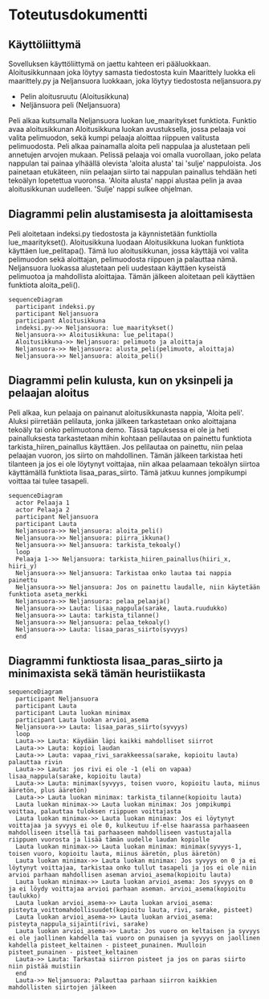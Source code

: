 # Toteutusdokumentti

## Käyttöliittymä

Sovelluksen käyttöliittymä on jaettu kahteen eri pääluokkaan. Aloitusikkunnaan joka löytyy samasta
tiedostosta kuin Maarittely luokka eli maarittely.py ja Neljansuora luokkaan, joka löytyy tiedostosta
neljansuora.py

- Pelin aloitusruutu (Aloitusikkuna)
- Neljänsuora peli (Neljansuora)

Peli alkaa kutsumalla Neljansuora luokan lue_maaritykset funktiota. Funktio avaa aloitusikkunan
Aloitusikkuna luokan avustuksella, jossa pelaaja voi valita pelimuodon, sekä kumpi pelaaja aloittaa
riippuen valitusta pelimuodosta. Peli alkaa painamalla aloita peli nappulaa ja alustetaan peli
annetujen arvojen mukaan. Pelissä pelaaja voi omalla vuorollaan, joko pelata nappulan tai painaa
ylhäällä olevista 'aloita alusta' tai 'sulje' nappuloista. Jos painetaan etukäteen, niin pelaajan siirto
tai nappulan painallus tehdään heti tekoälyn lopetettua vuoronsa. 'Aloita alusta' nappi alustaa pelin
ja avaa aloitusikkunan uudelleen. 'Sulje' nappi sulkee ohjelman.

## Diagrammi pelin alustamisesta ja aloittamisesta

Peli aloitetaan indeksi.py tiedostosta ja käynnistetään funktiolla lue_maaritykset().
Aloitusikkuna luodaan Aloitusikkuna luokan funktiota käyttäen lue_pelitapa(). Tämä luo aloitusikkunan, jossa käyttäjä voi valita pelimuodon sekä aloittajan, pelimuodosta riippuen ja palauttaa nämä. Neljansuora luokassa alustetaan peli uudestaan käyttäen kyseistä pelimuotoa ja mahdollista aloittajaa. Tämän jälkeen aloitetaan peli käyttäen funktiota aloita_peli().

```mermaid
sequenceDiagram
  participant indeksi.py
  participant Neljansuora
  participant Aloitusikkuna
  indeksi.py->> Neljansuora: lue_maaritykset()
  Neljansuora->> Aloitusikkuna: lue_pelitapa()
  Aloitusikkuna->> Neljansuora: pelimuoto ja aloittaja
  Neljansuora->> Neljansuora: alusta_peli(pelimuoto, aloittaja)
  Neljansuora->> Neljansuora: aloita_peli()
```

## Diagrammi pelin kulusta, kun on yksinpeli ja pelaajan aloitus

Peli alkaa, kun pelaaja on painanut aloitusikkunasta nappia, 'Aloita peli'.
Aluksi piirretään pelilauta, jonka jälkeen tarkastetaan onko aloittajana tekoäly tai onko pelimuotona demo. Tässä tapuksessa ei ole ja heti painalluksesta tarkastetaan mihin kohtaan pelilautaa on painettu funktiota tarkista_hiiren_painallus käyttäen. Jos pelilautaa on painettu, niin pelaa pelaajan vuoron, jos siirto on mahdollinen. Tämän jälkeen tarkistaa heti tilanteen ja jos ei ole löytynyt voittajaa, niin alkaa pelaamaan tekoälyn siirtoa käyttämällä funktiota lisaa_paras_siirto. Tämä jatkuu kunnes jompikumpi voittaa tai tulee tasapeli.

```mermaid
sequenceDiagram
  actor Pelaaja 1
  actor Pelaaja 2
  participant Neljansuora
  participant Lauta
  Neljansuora->> Neljansuora: aloita_peli()
  Neljansuora->> Neljansuora: piirra_ikkuna()
  Neljansuora->> Neljansuora: tarkista_tekoaly()
  loop
  Pelaaja 1->> Neljansuora: tarkista_hiiren_painallus(hiiri_x, hiiri_y)
  Neljansuora->> Neljansuora: Tarkistaa onko lautaa tai nappia painettu
  Neljansuora->> Neljansuora: Jos on painettu laudalle, niin käytetään funktiota aseta_merkki
  Neljansuora->> Neljansuora: pelaa_pelaaja()
  Neljansuora->> Lauta: lisaa_nappula(sarake, lauta.ruudukko)
  Neljansuora->> Lauta: tarkista_tilanne()
  Neljansuora->> Neljansuora: pelaa_tekoaly()
  Neljansuora->> Lauta: lisaa_paras_siirto(syvyys)
  end
```

## Diagrammi funktiosta lisaa_paras_siirto ja minimaxista sekä tämän heuristiikasta

```mermaid
sequenceDiagram
  participant Neljansuora
  participant Lauta
  participant Lauta luokan minimax
  participant Lauta luokan arvioi_asema
  Neljansuora->> Lauta: lisaa_paras_siirto(syvyys)
  loop
  Lauta->> Lauta: Käydään läpi kaikki mahdolliset siirrot
  Lauta->> Lauta: kopioi laudan
  Lauta->> Lauta: vapaa_rivi_sarakkeessa(sarake, kopioitu lauta) palauttaa rivin
  Lauta->> Lauta: jos rivi ei ole -1 (eli on vapaa) lisaa_nappula(sarake, kopioitu lauta)
  Lauta->> Lauta: minimax(syvyys, toisen vuoro, kopioitu lauta, miinus ääretön, plus ääretön)
  Lauta->> Lauta luokan minimax: tarkista_tilanne(kopioitu lauta)
  Lauta luokan minimax->> Lauta luokan minimax: Jos jompikumpi voittaa, palauttaa tuloksen riippuen voittajasta
  Lauta luokan minimax->> Lauta luokan minimax: Jos ei löytynyt voittajaa ja syvyys ei ole 0, kulkeutuu if-else haarassa parhaaseen mahdolliseen itsellä tai parhaaseen mahdolliseen vastustajalla riippuen vuorosta ja lisää tämän uudelle laudan kopiolle
  Lauta luokan minimax->> Lauta luokan minimax: minimax(syvyys-1, toisen vuoro, kopioitu lauta, miinus ääretön, plus ääretön)
  Lauta luokan minimax->> Lauta luokan minimax: Jos syvyys on 0 ja ei löytynyt voittajaa, tarkistaa onko tullut tasapeli ja jos ei ole niin arvioi parhaan mahdollisen aseman arvioi_asema(kopioitu lauta)
  Lauta luokan minimax->> Lauta luokan arvioi_asema: Jos syvyys on 0 ja ei löydy voittajaa arvioi parhaan aseman. arvioi_asema(kopioitu taulukko)
  Lauta luokan arvioi_asema->> Lauta luokan arvioi_asema: pisteyta_voittomahdollisuudet(kopioitu lauta, rivi, sarake, pisteet)
  Lauta luokan arvioi_asema->> Lauta luokan arvioi_asema: pisteyta_nappula_sijainti(rivi, sarake)
  Lauta luokan arvioi_asema->> Lauta: Jos vuoro on keltaisen ja syvyys ei ole jaollinen kahdella tai vuoro on punaisen ja syvyys on jaollinen kahdella pisteet_keltainen - pisteet_punainen. Muulloin pisteet_punainen - pisteet_keltainen
  Lauta->> Lauta: Tarkastaa siirron pisteet ja jos on paras siirto niin pistää muistiin
  end
  Lauta->> Neljansuora: Palauttaa parhaan siirron kaikkien mahdollisten siirtojen jälkeen
```
